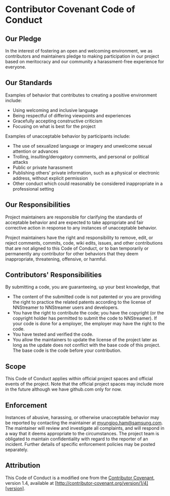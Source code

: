 # Contributor Covenant Code of Conduct

## Our Pledge

In the interest of fostering an open and welcoming environment, we as contributors and maintainers pledge to making participation in our project based on meritocracy and our community a harassment-free experience for everyone.

## Our Standards

Examples of behavior that contributes to creating a positive environment include:

* Using welcoming and inclusive language
* Being respectful of differing viewpoints and experiences
* Gracefully accepting constructive criticism
* Focusing on what is best for the project

Examples of unacceptable behavior by participants include:

* The use of sexualized language or imagery and unwelcome sexual attention or advances
* Trolling, insulting/derogatory comments, and personal or political attacks
* Public or private harassment
* Publishing others' private information, such as a physical or electronic address, without explicit permission
* Other conduct which could reasonably be considered inappropriate in a professional setting

## Our Responsibilities

Project maintainers are responsible for clarifying the standards of acceptable behavior and are expected to take appropriate and fair corrective action in response to any instances of unacceptable behavior.

Project maintainers have the right and responsibility to remove, edit, or reject comments, commits, code, wiki edits, issues, and other contributions that are not aligned to this Code of Conduct, or to ban temporarily or permanently any contributor for other behaviors that they deem inappropriate, threatening, offensive, or harmful.

## Contributors' Responsibilities

By submitting a code, you are guaranteeing, up your best knowledge, that
* The content of the submitted code is not patented or you are providing the right to practice the related patents according to the license of NNStreamer to NNStreamer users and developers.
* You have the right to contribute the code; you have the copyright (or the copyright holder has permitted to submit the code to NNStreamer). If your code is done for a employer, the employer may have the right to the code.
* You have tested and verified the code.
* You allow the maintainers to update the license of the project later as long as the update does not conflict with the base code of this project. The base code is the code before your contribution.

## Scope

This Code of Conduct applies within official project spaces and official events of the project.
Note that the official project spaces may include more in the future although we have github.com only for now.

## Enforcement

Instances of abusive, harassing, or otherwise unacceptable behavior may be reported by contacting the maintainer at myungjoo.ham@samsung.com. The maintainer will review and investigate all complaints, and will respond in a way that it deems appropriate to the circumstances. The project team is obligated to maintain confidentiality with regard to the reporter of an incident. Further details of specific enforcement policies may be posted separately.

## Attribution

This Code of Conduct is a modified one from the [Contributor Covenant][homepage], version 1.4, available at [http://contributor-covenant.org/version/1/4][version].

[homepage]: http://contributor-covenant.org
[version]: http://contributor-covenant.org/version/1/4/

